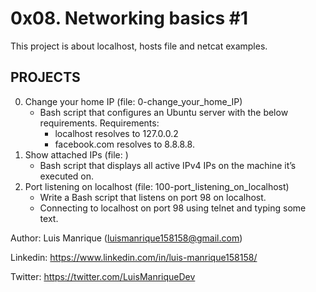 # 0x08. Networking basics #1
This project is about localhost, hosts file and netcat examples.
## PROJECTS
0. Change your home IP (file: 0-change_your_home_IP)
	- Bash script that configures an Ubuntu server with the below requirements.
	Requirements:
		- localhost resolves to 127.0.0.2
		- facebook.com resolves to 8.8.8.8.
1. Show attached IPs (file: )
	- Bash script that displays all active IPv4 IPs on the machine it’s executed on.
2. Port listening on localhost (file: 100-port_listening_on_localhost)
	- Write a Bash script that listens on port 98 on localhost.
	- Connecting to localhost on port 98 using telnet and typing some text.



Author: Luis Manrique (luismanrique158158@gmail.com)

Linkedin: https://www.linkedin.com/in/luis-manrique158158/

Twitter: https://twitter.com/LuisManriqueDev
